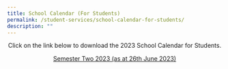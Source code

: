 ```yaml
---
title: School Calendar (For Students)
permalink: /student-services/school-calendar-for-students/
description: ""
---
```

<p style="text-align: center;">Click on the link below&nbsp;to download the 2023 School Calendar for Students.</p>
<p style="text-align: center;"><a href="/files/Semester Two Student Calendar 2023 _final.pdf" target="_blank" rel="noopener">Semester Two 2023 (as at 26th June 2023) </a></p>